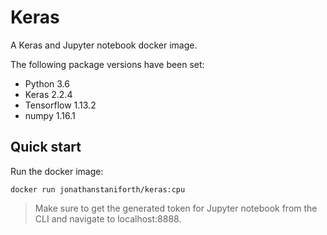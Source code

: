 # Keras

A Keras and Jupyter notebook docker image.

The following package versions have been set:
- Python 3.6
- Keras 2.2.4
- Tensorflow 1.13.2
- numpy 1.16.1

## Quick start

Run the docker image:
```
docker run jonathanstaniforth/keras:cpu
```

> Make sure to get the generated token for Jupyter notebook from the CLI and
> navigate to localhost:8888.
